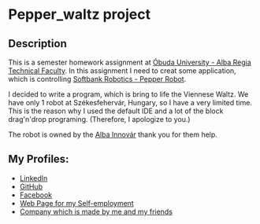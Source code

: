 # Pepper_waltz project
## Description
This is a semester homework assignment at [Óbuda University - Alba Regia Technical Faculty](http://www.amk.uni-obuda.hu/index.php/en). In this assignment I need to creat some application, which is controlling [Softbank Robotics - Pepper Robot](https://www.softbankrobotics.com/emea/en/pepper). 

I decided to write a program, which is bring to life the Viennese Waltz.
We have only 1 robot at Székesfehervár, Hungary, so I have a very limited time. This is the reason why I used the default IDE and a lot of the block drag'n'drop programing. (Therefore, I apologize to you.)

The robot is owned by the [Alba Innovár](https://albainnovar.hu/eng) thank you for them help.

## My Profiles:
* [LinkedIn](https://www.linkedin.com/in/tailor993/)
* [GitHub](https://github.com/Tailor993)
* [Facebook](https://www.facebook.com/tailor1993)
* [Web Page for my Self-employment](https://www.tailor993.hu)
* [Company which is made by me and my friends](https://fejlesztech.hu)
